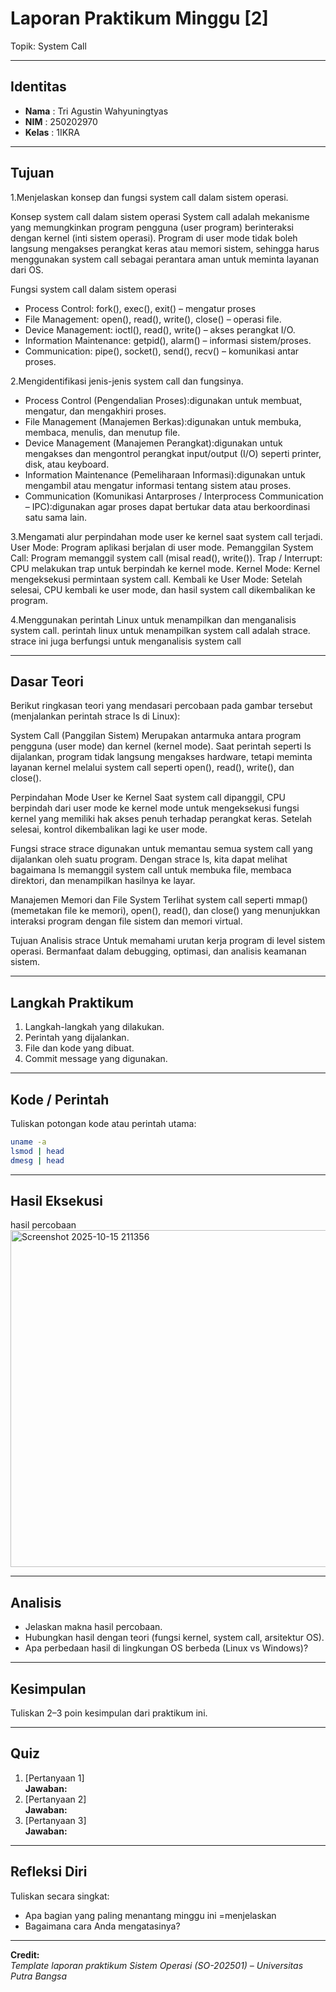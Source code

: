 
# Laporan Praktikum Minggu [2]
Topik: System Call

---

## Identitas
- **Nama**  : Tri Agustin Wahyuningtyas
- **NIM**   : 250202970 
- **Kelas** : 1IKRA

---

## Tujuan
1.Menjelaskan konsep dan fungsi system call dalam sistem operasi.

Konsep system call dalam sistem operasi
System call adalah mekanisme yang memungkinkan program pengguna (user program) berinteraksi dengan kernel (inti sistem operasi). Program di user mode tidak boleh langsung mengakses perangkat keras atau memori sistem, sehingga harus menggunakan system call sebagai perantara aman untuk meminta layanan dari OS.

Fungsi system call dalam sistem operasi
- Process Control: fork(), exec(), exit() – mengatur proses
- File Management: open(), read(), write(), close() – operasi file.
- Device Management: ioctl(), read(), write() – akses perangkat I/O.
- Information Maintenance: getpid(), alarm() – informasi sistem/proses.
- Communication: pipe(), socket(), send(), recv() – komunikasi antar proses.

2.Mengidentifikasi jenis-jenis system call dan fungsinya.
- Process Control (Pengendalian Proses):digunakan untuk membuat, mengatur, dan mengakhiri proses.
- File Management (Manajemen Berkas):digunakan untuk membuka, membaca, menulis, dan menutup file.
- Device Management (Manajemen Perangkat):digunakan untuk mengakses dan mengontrol perangkat input/output (I/O) seperti printer, disk, atau keyboard.
- Information Maintenance (Pemeliharaan Informasi):digunakan untuk mengambil atau mengatur informasi tentang sistem atau proses.
- Communication (Komunikasi Antarproses / Interprocess Communication – IPC):digunakan agar proses dapat bertukar data atau berkoordinasi satu sama lain.

3.Mengamati alur perpindahan mode user ke kernel saat system call terjadi.
User Mode: Program aplikasi berjalan di user mode.
Pemanggilan System Call: Program memanggil system call (misal read(), write()).
Trap / Interrupt: CPU melakukan trap untuk berpindah ke kernel mode.
Kernel Mode: Kernel mengeksekusi permintaan system call.
Kembali ke User Mode: Setelah selesai, CPU kembali ke user mode, dan hasil system call dikembalikan ke program.

4.Menggunakan perintah Linux untuk menampilkan dan menganalisis system call.
perintah linux untuk menampilkan system call adalah strace. strace ini juga berfungsi untuk menganalisis system call

---

## Dasar Teori
Berikut ringkasan teori yang mendasari percobaan pada gambar tersebut (menjalankan perintah strace ls di Linux):

System Call (Panggilan Sistem)
Merupakan antarmuka antara program pengguna (user mode) dan kernel (kernel mode).
Saat perintah seperti ls dijalankan, program tidak langsung mengakses hardware, tetapi meminta layanan kernel melalui system call seperti open(), read(), write(), dan close().

Perpindahan Mode User ke Kernel
Saat system call dipanggil, CPU berpindah dari user mode ke kernel mode untuk mengeksekusi fungsi kernel yang memiliki hak akses penuh terhadap perangkat keras.
Setelah selesai, kontrol dikembalikan lagi ke user mode.

Fungsi strace
strace digunakan untuk memantau semua system call yang dijalankan oleh suatu program.
Dengan strace ls, kita dapat melihat bagaimana ls memanggil system call untuk membuka file, membaca direktori, dan menampilkan hasilnya ke layar.

Manajemen Memori dan File System
Terlihat system call seperti mmap() (memetakan file ke memori), open(), read(), dan close() yang menunjukkan interaksi program dengan file sistem dan memori virtual.

Tujuan Analisis strace
Untuk memahami urutan kerja program di level sistem operasi.
Bermanfaat dalam debugging, optimasi, dan analisis keamanan sistem.

---

## Langkah Praktikum
1. Langkah-langkah yang dilakukan.  
2. Perintah yang dijalankan.  
3. File dan kode yang dibuat.  
4. Commit message yang digunakan.

---

## Kode / Perintah
Tuliskan potongan kode atau perintah utama:
```bash
uname -a
lsmod | head
dmesg | head
```

---

## Hasil Eksekusi
hasil percobaan
<img width="959" height="539" alt="Screenshot 2025-10-15 211356" src="https://github.com/user-attachments/assets/d4a62ec5-bd22-461f-acc3-6aba149ad4ff" />


---

## Analisis
- Jelaskan makna hasil percobaan.  
- Hubungkan hasil dengan teori (fungsi kernel, system call, arsitektur OS).  
- Apa perbedaan hasil di lingkungan OS berbeda (Linux vs Windows)?  

---

## Kesimpulan
Tuliskan 2–3 poin kesimpulan dari praktikum ini.

---

## Quiz
1. [Pertanyaan 1]  
   **Jawaban:**  
2. [Pertanyaan 2]  
   **Jawaban:**  
3. [Pertanyaan 3]  
   **Jawaban:**  

---

## Refleksi Diri
Tuliskan secara singkat:
- Apa bagian yang paling menantang minggu ini =menjelaskan  
- Bagaimana cara Anda mengatasinya?  

---

**Credit:**  
_Template laporan praktikum Sistem Operasi (SO-202501) – Universitas Putra Bangsa_
